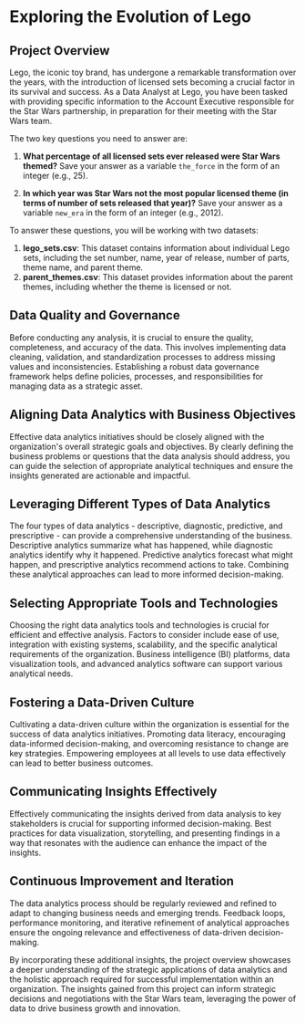 # Exploring the Evolution of Lego

## Project Overview

Lego, the iconic toy brand, has undergone a remarkable transformation over the years, with the introduction of licensed sets becoming a crucial factor in its survival and success. As a Data Analyst at Lego, you have been tasked with providing specific information to the Account Executive responsible for the Star Wars partnership, in preparation for their meeting with the Star Wars team.

The two key questions you need to answer are:

1. **What percentage of all licensed sets ever released were Star Wars themed?** Save your answer as a variable `the_force` in the form of an integer (e.g., 25).

2. **In which year was Star Wars not the most popular licensed theme (in terms of number of sets released that year)?** Save your answer as a variable `new_era` in the form of an integer (e.g., 2012).

To answer these questions, you will be working with two datasets:

1. **lego_sets.csv**: This dataset contains information about individual Lego sets, including the set number, name, year of release, number of parts, theme name, and parent theme.
2. **parent_themes.csv**: This dataset provides information about the parent themes, including whether the theme is licensed or not.

## Data Quality and Governance

Before conducting any analysis, it is crucial to ensure the quality, completeness, and accuracy of the data. This involves implementing data cleaning, validation, and standardization processes to address missing values and inconsistencies. Establishing a robust data governance framework helps define policies, processes, and responsibilities for managing data as a strategic asset.

## Aligning Data Analytics with Business Objectives

Effective data analytics initiatives should be closely aligned with the organization's overall strategic goals and objectives. By clearly defining the business problems or questions that the data analysis should address, you can guide the selection of appropriate analytical techniques and ensure the insights generated are actionable and impactful.

## Leveraging Different Types of Data Analytics

The four types of data analytics - descriptive, diagnostic, predictive, and prescriptive - can provide a comprehensive understanding of the business. Descriptive analytics summarize what has happened, while diagnostic analytics identify why it happened. Predictive analytics forecast what might happen, and prescriptive analytics recommend actions to take. Combining these analytical approaches can lead to more informed decision-making.

## Selecting Appropriate Tools and Technologies

Choosing the right data analytics tools and technologies is crucial for efficient and effective analysis. Factors to consider include ease of use, integration with existing systems, scalability, and the specific analytical requirements of the organization. Business intelligence (BI) platforms, data visualization tools, and advanced analytics software can support various analytical needs.

## Fostering a Data-Driven Culture

Cultivating a data-driven culture within the organization is essential for the success of data analytics initiatives. Promoting data literacy, encouraging data-informed decision-making, and overcoming resistance to change are key strategies. Empowering employees at all levels to use data effectively can lead to better business outcomes.

## Communicating Insights Effectively

Effectively communicating the insights derived from data analysis to key stakeholders is crucial for supporting informed decision-making. Best practices for data visualization, storytelling, and presenting findings in a way that resonates with the audience can enhance the impact of the insights.

## Continuous Improvement and Iteration

The data analytics process should be regularly reviewed and refined to adapt to changing business needs and emerging trends. Feedback loops, performance monitoring, and iterative refinement of analytical approaches ensure the ongoing relevance and effectiveness of data-driven decision-making.

By incorporating these additional insights, the project overview showcases a deeper understanding of the strategic applications of data analytics and the holistic approach required for successful implementation within an organization. The insights gained from this project can inform strategic decisions and negotiations with the Star Wars team, leveraging the power of data to drive business growth and innovation.

